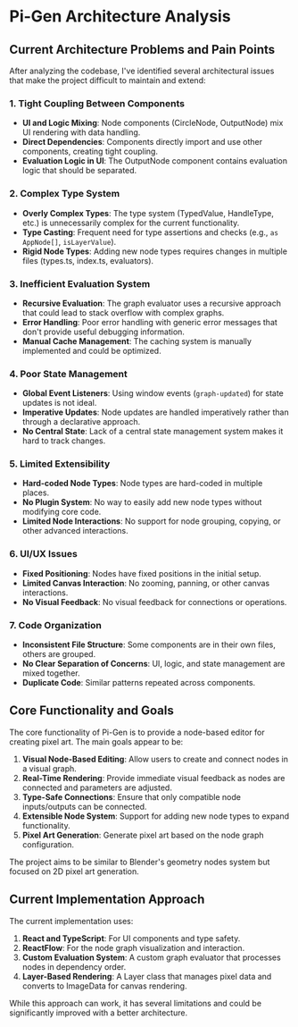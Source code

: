 # Pi-Gen Architecture Analysis

## Current Architecture Problems and Pain Points

After analyzing the codebase, I've identified several architectural issues that make the project difficult to maintain and extend:

### 1. Tight Coupling Between Components

- **UI and Logic Mixing**: Node components (CircleNode, OutputNode) mix UI rendering with data handling.
- **Direct Dependencies**: Components directly import and use other components, creating tight coupling.
- **Evaluation Logic in UI**: The OutputNode component contains evaluation logic that should be separated.

### 2. Complex Type System

- **Overly Complex Types**: The type system (TypedValue, HandleType, etc.) is unnecessarily complex for the current functionality.
- **Type Casting**: Frequent need for type assertions and checks (e.g., `as AppNode[]`, `isLayerValue`).
- **Rigid Node Types**: Adding new node types requires changes in multiple files (types.ts, index.ts, evaluators).

### 3. Inefficient Evaluation System

- **Recursive Evaluation**: The graph evaluator uses a recursive approach that could lead to stack overflow with complex graphs.
- **Error Handling**: Poor error handling with generic error messages that don't provide useful debugging information.
- **Manual Cache Management**: The caching system is manually implemented and could be optimized.

### 4. Poor State Management

- **Global Event Listeners**: Using window events (`graph-updated`) for state updates is not ideal.
- **Imperative Updates**: Node updates are handled imperatively rather than through a declarative approach.
- **No Central State**: Lack of a central state management system makes it hard to track changes.

### 5. Limited Extensibility

- **Hard-coded Node Types**: Node types are hard-coded in multiple places.
- **No Plugin System**: No way to easily add new node types without modifying core code.
- **Limited Node Interactions**: No support for node grouping, copying, or other advanced interactions.

### 6. UI/UX Issues

- **Fixed Positioning**: Nodes have fixed positions in the initial setup.
- **Limited Canvas Interaction**: No zooming, panning, or other canvas interactions.
- **No Visual Feedback**: No visual feedback for connections or operations.

### 7. Code Organization

- **Inconsistent File Structure**: Some components are in their own files, others are grouped.
- **No Clear Separation of Concerns**: UI, logic, and state management are mixed together.
- **Duplicate Code**: Similar patterns repeated across components.

## Core Functionality and Goals

The core functionality of Pi-Gen is to provide a node-based editor for creating pixel art. The main goals appear to be:

1. **Visual Node-Based Editing**: Allow users to create and connect nodes in a visual graph.
2. **Real-Time Rendering**: Provide immediate visual feedback as nodes are connected and parameters are adjusted.
3. **Type-Safe Connections**: Ensure that only compatible node inputs/outputs can be connected.
4. **Extensible Node System**: Support for adding new node types to expand functionality.
5. **Pixel Art Generation**: Generate pixel art based on the node graph configuration.

The project aims to be similar to Blender's geometry nodes system but focused on 2D pixel art generation.

## Current Implementation Approach

The current implementation uses:

1. **React and TypeScript**: For UI components and type safety.
2. **ReactFlow**: For the node graph visualization and interaction.
3. **Custom Evaluation System**: A custom graph evaluator that processes nodes in dependency order.
4. **Layer-Based Rendering**: A Layer class that manages pixel data and converts to ImageData for canvas rendering.

While this approach can work, it has several limitations and could be significantly improved with a better architecture.
